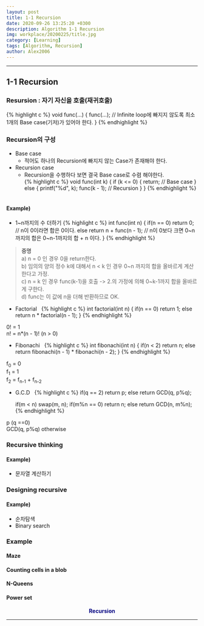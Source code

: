 ```yaml
---
layout: post
title: 1-1 Recursion
date: 2020-09-26 13:25:20 +0300
description: Algorithm 1-1 Recursion
img: workplace/20200225/title.jpg
category: [Learning]
tags: [Algorithm, Recursion]
author: Alex2006
---
```

  
  
------
## 1-1 Recursion   
### Resursion : 자기 자신을 호출(재귀호출)   
{% highlight c %}
void func(...) {
    func(...); // Infinite loop에 빠지지 않도록 최소 1개의 Base case(기저)가 있어야 한다.
}
{% endhighlight %}
   
### Recursion의 구성   
* Base case
  * 적어도 하나의 Recursion에 빠지지 않는 Case가 존재해야 한다.   
* Recursion case
  * Recursion을 수행하다 보면 결국 Base case로 수렴 해야한다.   
{% highlight c %}
void func(int k) {
    if (k <= 0) {
        return;      // Base case
    }
    else {
        printf("%d", k);
        func(k - 1); // Recursion
    }
}
{% endhighlight %}    
    
#### Example)
* 1~n까지의 수 더하기
{% highlight c %}
int func(int n) {
   if(n == 0) return 0;         // n이 0이라면 합은 0이다.
   else return n + func(n - 1); // n이 0보다 크면 0~n까지의 합은 0~n-1까지의 합 + n 이다.
}
{% endhighlight %}
> __증명__   
a) n = 0 인 경우 0을 return한다.   
b) 임의의 양의 정수 k에 대해서 n < k 인 경우 0~n 까지의 합을 올바르게 계산한다고 가정.   
c) n = k 인 경우 func(k-1)을 호출 -> 2.의 가정에 의해 0~k-1까지 합을 올바르게 구한다.   
d) func는 이 값에 n을 더해 반환하므로 OK.   
    
    
* Factorial   
{% highlight c %}
int factorial(int n) {
   if(n == 0) return 1;
   else return n * factorial(n - 1);
}
{% endhighlight %}
> 
0! = 1   
n! = n*(n - 1)! (n > 0)   
    
    
* Fibonachi   
{% highlight c %}
int fibonachi(int n) {
   if(n < 2) return n;
   else return fibonachi(n - 1) * fibonachi(n - 2);
}
{% endhighlight %}
> 
f<sub>0</sub> = 0    
f<sub>1</sub> = 1   
f<sub>2</sub> = f<sub>n-1</sub> + f<sub>n-2</sub>
    
    
* G.C.D     
{% highlight c %}
   if(q == 2) return p;
   else return GCD(q, p%q);
   
   if(m < n) swap(m, n);
   if(m%n == 0) return n;
   else return GCD(n, m%n);
{% endhighlight %}
> 
p (q ==0)    
GCD(q, p%q) otherwise    
    
    

### Recursive thinking
#### Example)
* 문자열 계산하기   

### Designing recursive
#### Example)
* 순차탐색   
* Binary search

### Example
#### Maze
#### Counting cells in a blob
#### N-Queens
#### Power set

**<center><span style="color:navy">Recursion</span></center>**  

------
